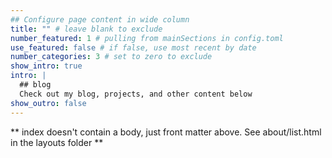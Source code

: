 ```yaml
---
## Configure page content in wide column
title: "" # leave blank to exclude
number_featured: 1 # pulling from mainSections in config.toml
use_featured: false # if false, use most recent by date
number_categories: 3 # set to zero to exclude
show_intro: true
intro: |
  ## blog
  Check out my blog, projects, and other content below
show_outro: false
---
```


** index doesn't contain a body, just front matter above.
See about/list.html in the layouts folder **
